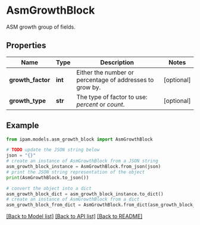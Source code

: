 # AsmGrowthBlock

ASM growth group of fields.

## Properties

Name | Type | Description | Notes
------------ | ------------- | ------------- | -------------
**growth_factor** | **int** | Either the number or percentage of addresses to grow by. | [optional] 
**growth_type** | **str** | The type of factor to use: _percent_ or _count_. | [optional] 

## Example

```python
from ipam.models.asm_growth_block import AsmGrowthBlock

# TODO update the JSON string below
json = "{}"
# create an instance of AsmGrowthBlock from a JSON string
asm_growth_block_instance = AsmGrowthBlock.from_json(json)
# print the JSON string representation of the object
print(AsmGrowthBlock.to_json())

# convert the object into a dict
asm_growth_block_dict = asm_growth_block_instance.to_dict()
# create an instance of AsmGrowthBlock from a dict
asm_growth_block_from_dict = AsmGrowthBlock.from_dict(asm_growth_block_dict)
```
[[Back to Model list]](../README.md#documentation-for-models) [[Back to API list]](../README.md#documentation-for-api-endpoints) [[Back to README]](../README.md)



